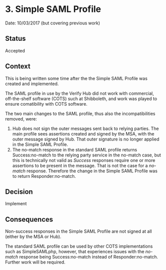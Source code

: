 # 3. Simple SAML Profile

Date: 10/03/2017 (but covering previous work)

## Status

Accepted

## Context

This is being written some time after the the Simple SAML Profile was created and implemented.

The SAML profile in use by the Verify Hub did not work with commercial, off-the-shelf software (COTS) such at Shibboleth, and work was played to ensure comatibility with COTS software.

The two main changes to the SAML profile, thus also the incompatibilities removed, were:

1. Hub does not sign the outer messages sent back to relying parties.  The main profile sees assertions created and signed by the MSA, with the outer message signed by Hub.  That outer signature is no longer applied in the Simple SAML Profile.
2. The no-match response in the standard SAML profile returns Success:no-match to the relying party service in the no-match case, but this is technically not valid as _Success_ responses require one or more assertions to be present in the message.  That is not the case for a _no-match_ response.  Therefore the change in the Simple SAML Profile was to return Responder:no-match.

## Decision

Implement

## Consequences

Non-success responses in the Simple SAML Profile are not signed at all (either by the MSA or Hub).

The standard SAML profile can be used by other COTS implementations such as SimpleSAMLphp, however, that experiences issues with the _no-match_ response being Success:no-match instead of Responder:no-match.  Further work will be required.

